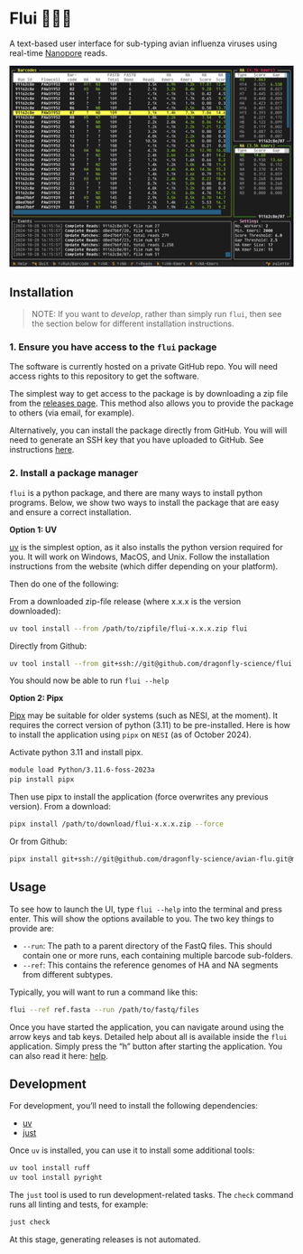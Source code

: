 # Flui 🦆🦠🧬

A text-based user interface for sub-typing avian influenza viruses using real-time [Nanopore][nanopore] reads.

![](tui.png)

## Installation

> NOTE: If you want to *develop*, rather than simply run `flui`, then see the section below for different installation instructions.

### 1. Ensure you have access to the `flui` package

The software is currently hosted on a private GitHub repo.
You will need access rights to this repository to get the software.

The simplest way to get access to the package is by downloading a zip file from the
[releases page](https://github.com/dragonfly-science/flui/releases).
This method also allows you to provide the package to others (via email, for example).

Alternatively, you can install the package directly from GitHub.
You will will need to generate an SSH key that you have uploaded to GitHub.
See instructions [here](https://docs.github.com/en/authentication/connecting-to-github-with-ssh).

### 2. Install a package manager

`flui` is a python package, and there are many ways to install python programs.
Below, we show two ways to install the package that are easy and ensure a correct installation.

**Option 1: UV**

[uv](https://docs.astral.sh/uv/) is the simplest option,
as it also installs the python version required for you.
It will work on Windows, MacOS, and Unix.
Follow the installation instructions from the website (which differ depending on your platform).

Then do one of the following:

From a downloaded zip-file release (where x.x.x is the version downloaded):

```sh
uv tool install --from /path/to/zipfile/flui-x.x.x.zip flui
```

Directly from Github:

```sh
uv tool install --from git+ssh://git@github.com/dragonfly-science/flui.git@main flui
```

You should now be able to run `flui --help`

**Option 2: Pipx**

[Pipx](https://pipx.pypa.io/stable/) may be suitable for older systems (such as NESI, at the moment).
It requires the correct version of python (3.11) to be pre-installed.
Here is how to install the application using `pipx` on `NESI` (as of October 2024).

Activate python 3.11 and install pipx.

```sh
module load Python/3.11.6-foss-2023a
pip install pipx
```

Then use pipx to install the application (force overwrites any previous version).
From a download:

```sh
pipx install /path/to/download/flui-x.x.x.zip --force
```

Or from Github:

```sh
pipx install git+ssh://git@github.com/dragonfly-science/avian-flu.git@main --force
```

## Usage

To see how to launch the UI, type `flui --help` into the terminal and press enter.
This will show the options available to you.
The two key things to provide are:

* `--run`: The path to a parent directory of the FastQ files. This should contain one or more runs, each containing multiple barcode sub-folders.
* `--ref`: This contains the reference genomes of HA and NA segments from different subtypes.

Typically, you will want to run a command like this:

```sh
flui --ref ref.fasta --run /path/to/fastq/files
```

Once you have started the application, you can navigate around using the arrow keys and tab keys.
Detailed help about all is available inside the `flui` application.
Simply press the “h” button after starting the application.
You can also read it here: [help](src/flui/help.md).

## Development

For development, you’ll need to install the following dependencies:

* [uv](https://docs.astral.sh/uv/)
* [just](https://github.com/casey/just)

Once `uv` is installed, you can use it to install some additional tools:

```sh
uv tool install ruff
uv tool install pyright
```

The `just` tool is used to run development-related tasks.
The `check` command runs all linting and tests, for example:

```sh
just check
```

At this stage, generating releases is not automated.

[nanopore]: <https://nanoporetech.com/platform/technology>
